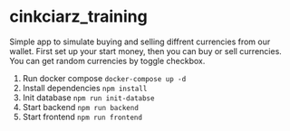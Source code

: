 # cinkciarz_training

Simple app to simulate buying and selling diffrent currencies from our wallet. 
First set up your start money, then you can buy or sell currencies. You can get random currencies by toggle checkbox.

1. Run docker compose ```docker-compose up -d```
2. Install dependencies ```npm install```
3. Init database ```npm run init-databse```
4. Start backend ```npm run backend```
5. Start frontend ```npm run frontend```